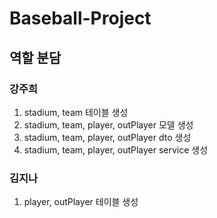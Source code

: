 # Baseball-Project
## 역할 분담
### 강주희
1. stadium, team 테이블 생성
2. stadium, team, player, outPlayer 모델 생성
3. stadium, team, player, outPlayer dto 생성
4. stadium, team, player, outPlayer service 생성
   
### 김지나
1. player, outPlayer 테이블 생성
